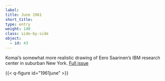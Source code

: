 ```yaml
---
label: 
title: June 1961
short_title:
type: entry
weight: 140
class: side-by-side
object:
  - id: 43
---
```


Komai’s somewhat more realistic drawing of Eero Saarinen’s IBM research center in suburban New York.
[Full issue](https://usmodernist.org/AF/AF-1961-06.pdf)

{{< q-figure id="1961june" >}}
